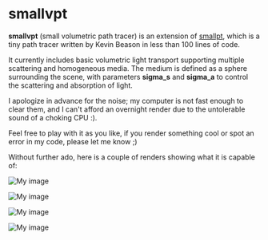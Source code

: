 smallvpt
========

<b>smallvpt</b> (small volumetric path tracer) is an extension of <a href="http://www.kevinbeason.com/smallpt/">smallpt</a>, which is a tiny path tracer written by Kevin Beason in less than 100 lines of code.

It currently includes basic volumetric light transport supporting multiple scattering and homogeneous media. The medium is defined as a sphere surrounding the scene, with parameters <b>sigma_s</b> and <b>sigma_a</b> to control the scattering and absorption of light.

I apologize in advance for the noise; my computer is not fast enough to clear them, and I can't afford an overnight render due to the untolerable sound of a choking CPU :).

Feel free to play with it as you like, if you render something cool or spot an error in my code, please let me know ;)

Without further ado, here is a couple of renders showing what it is capable of:

![My image](https://raw.github.com/D-POWER/smallvpt/master/Renders/Foggy%20Cornell%20Box%20-%20%5B10000spp%5D.png)

![My image](https://raw.github.com/D-POWER/smallvpt/master/Renders/Volumetric%20caustics%20-%20%5B10000spp%5D.png)

![My image](https://raw.github.com/D-POWER/smallvpt/master/Renders/Glass%20in%20a%20medium%20-%20%5B1024spp%5D.png)

![My image](https://raw.github.com/D-POWER/smallvpt/master/Renders/image%20-%200.01%20sigma_s%20%5B2048spp%5D.png)
